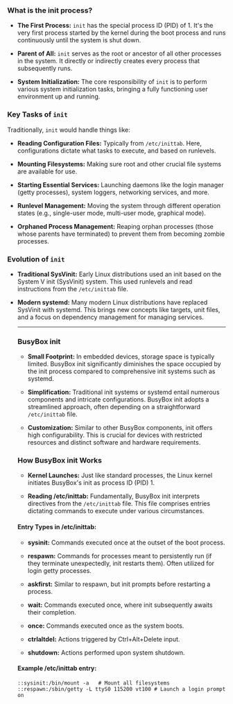 ### What is the init process?

- **The First Process:** `init` has the special process ID (PID) of 1. It's the very first process started by the kernel during the boot process and runs continuously until the system is shut down.
  
- **Parent of All:** `init` serves as the root or ancestor of all other processes in the system. It directly or indirectly creates every process that subsequently runs.

- **System Initialization:** The core responsibility of `init` is to perform various system initialization tasks, bringing a fully functioning user environment up and running.

### Key Tasks of `init`

Traditionally, `init` would handle things like:

- **Reading Configuration Files:** Typically from `/etc/inittab`. Here, configurations dictate what tasks to execute, and based on runlevels.

- **Mounting Filesystems:** Making sure root and other crucial file systems are available for use.

- **Starting Essential Services:** Launching daemons like the login manager (getty processes), system loggers, networking services, and more.

- **Runlevel Management:** Moving the system through different operation states (e.g., single-user mode, multi-user mode, graphical mode).

- **Orphaned Process Management:** Reaping orphan processes (those whose parents have terminated) to prevent them from becoming zombie processes.

### Evolution of `init`

- **Traditional SysVinit:** Early Linux distributions used an init based on the System V init (SysVinit) system. This used runlevels and read instructions from the `/etc/inittab` file.

- **Modern systemd:** Many modern Linux distributions have replaced SysVinit with systemd. This brings new concepts like targets, unit files, and a focus on dependency management for managing services.

  ---

  ###  BusyBox init

  - **Small Footprint:** In embedded devices, storage space is typically limited. BusyBox init significantly diminishes the space occupied by the init process compared to comprehensive init systems such as systemd.

  - **Simplification:** Traditional init systems or systemd entail numerous components and intricate configurations. BusyBox init adopts a streamlined approach, often depending on a straightforward `/etc/inittab` file.

  - **Customization:** Similar to other BusyBox components, init offers high configurability. This is crucial for devices with restricted resources and distinct software and hardware requirements.

  ### How BusyBox init Works

  - **Kernel Launches:** Just like standard processes, the Linux kernel initiates BusyBox's init as process ID (PID) 1.

  - **Reading /etc/inittab:** Fundamentally, BusyBox init interprets directives from the `/etc/inittab` file. This file comprises entries dictating commands to execute under various circumstances.

  #### Entry Types in /etc/inittab:

  - **sysinit:** Commands executed once at the outset of the boot process.

  - **respawn:** Commands for processes meant to persistently run (if they terminate unexpectedly, init restarts them). Often utilized for login getty processes.

  - **askfirst:** Similar to respawn, but init prompts before restarting a process.

  - **wait:** Commands executed once, where init subsequently awaits their completion.

  - **once:** Commands executed once as the system boots.

  - **ctrlaltdel:** Actions triggered by Ctrl+Alt+Delete input.

  - **shutdown:** Actions performed upon system shutdown.

  #### Example /etc/inittab entry:

  ```plaintext
  ::sysinit:/bin/mount -a   # Mount all filesystems 
  ::respawn:/sbin/getty -L ttyS0 115200 vt100 # Launch a login prompt on